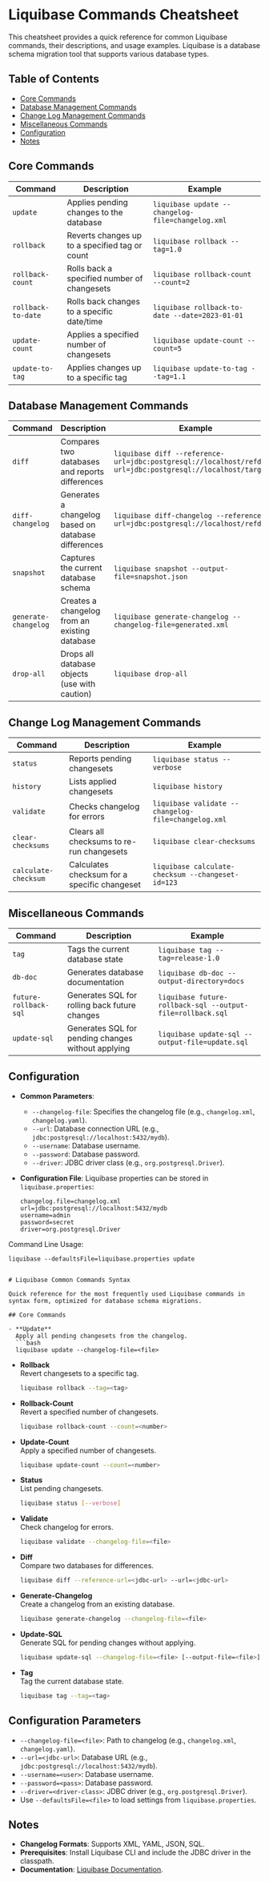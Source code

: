 # Liquibase Commands Cheatsheet

This cheatsheet provides a quick reference for common Liquibase commands, their descriptions, and usage examples. Liquibase is a database schema migration tool that supports various database types.

## Table of Contents
- [Core Commands](#core-commands)
- [Database Management Commands](#database-management-commands)
- [Change Log Management Commands](#change-log-management-commands)
- [Miscellaneous Commands](#miscellaneous-commands)
- [Configuration](#configuration)
- [Notes](#notes)

## Core Commands

| Command | Description | Example |
|---------|-------------|---------|
| `update` | Applies pending changes to the database | `liquibase update --changelog-file=changelog.xml` |
| `rollback` | Reverts changes up to a specified tag or count | `liquibase rollback --tag=1.0` |
| `rollback-count` | Rolls back a specified number of changesets | `liquibase rollback-count --count=2` |
| `rollback-to-date` | Rolls back changes to a specific date/time | `liquibase rollback-to-date --date=2023-01-01` |
| `update-count` | Applies a specified number of changesets | `liquibase update-count --count=5` |
| `update-to-tag` | Applies changes up to a specific tag | `liquibase update-to-tag --tag=1.1` |

## Database Management Commands

| Command | Description | Example |
|---------|-------------|---------|
| `diff` | Compares two databases and reports differences | `liquibase diff --reference-url=jdbc:postgresql://localhost/refdb --url=jdbc:postgresql://localhost/targetdb` |
| `diff-changelog` | Generates a changelog based on database differences | `liquibase diff-changelog --reference-url=jdbc:postgresql://localhost/refdb` |
| `snapshot` | Captures the current database schema | `liquibase snapshot --output-file=snapshot.json` |
| `generate-changelog` | Creates a changelog from an existing database | `liquibase generate-changelog --changelog-file=generated.xml` |
| `drop-all` | Drops all database objects (use with caution) | `liquibase drop-all` |

## Change Log Management Commands

| Command | Description | Example |
|---------|-------------|---------|
| `status` | Reports pending changesets | `liquibase status --verbose` |
| `history` | Lists applied changesets | `liquibase history` |
| `validate` | Checks changelog for errors | `liquibase validate --changelog-file=changelog.xml` |
| `clear-checksums` | Clears all checksums to re-run changesets | `liquibase clear-checksums` |
| `calculate-checksum` | Calculates checksum for a specific changeset | `liquibase calculate-checksum --changeset-id=123` |

## Miscellaneous Commands

| Command | Description | Example |
|---------|-------------|---------|
| `tag` | Tags the current database state | `liquibase tag --tag=release-1.0` |
| `db-doc` | Generates database documentation | `liquibase db-doc --output-directory=docs` |
| `future-rollback-sql` | Generates SQL for rolling back future changes | `liquibase future-rollback-sql --output-file=rollback.sql` |
| `update-sql` | Generates SQL for pending changes without applying | `liquibase update-sql --output-file=update.sql` |

## Configuration

- **Common Parameters**:
  - `--changelog-file`: Specifies the changelog file (e.g., `changelog.xml`, `changelog.yaml`).
  - `--url`: Database connection URL (e.g., `jdbc:postgresql://localhost:5432/mydb`).
  - `--username`: Database username.
  - `--password`: Database password.
  - `--driver`: JDBC driver class (e.g., `org.postgresql.Driver`).

- **Configuration File**:
  Liquibase properties can be stored in `liquibase.properties`:
  ```properties
  changelog.file=changelog.xml
  url=jdbc:postgresql://localhost:5432/mydb
  username=admin
  password=secret
  driver=org.postgresql.Driver

Command Line Usage:
```properties
liquibase --defaultsFile=liquibase.properties update


# Liquibase Common Commands Syntax

Quick reference for the most frequently used Liquibase commands in syntax form, optimized for database schema migrations.

## Core Commands

- **Update**  
  Apply all pending changesets from the changelog.  
  ```bash
  liquibase update --changelog-file=<file>
  ```

- **Rollback**  
  Revert changesets to a specific tag.  
  ```bash
  liquibase rollback --tag=<tag>
  ```

- **Rollback-Count**  
  Revert a specified number of changesets.  
  ```bash
  liquibase rollback-count --count=<number>
  ```

- **Update-Count**  
  Apply a specified number of changesets.  
  ```bash
  liquibase update-count --count=<number>
  ```

- **Status**  
  List pending changesets.  
  ```bash
  liquibase status [--verbose]
  ```

- **Validate**  
  Check changelog for errors.  
  ```bash
  liquibase validate --changelog-file=<file>
  ```

- **Diff**  
  Compare two databases for differences.  
  ```bash
  liquibase diff --reference-url=<jdbc-url> --url=<jdbc-url>
  ```

- **Generate-Changelog**  
  Create a changelog from an existing database.  
  ```bash
  liquibase generate-changelog --changelog-file=<file>
  ```

- **Update-SQL**  
  Generate SQL for pending changes without applying.  
  ```bash
  liquibase update-sql --changelog-file=<file> [--output-file=<file>]
  ```

- **Tag**  
  Tag the current database state.  
  ```bash
  liquibase tag --tag=<tag>
  ```

## Configuration Parameters

- `--changelog-file=<file>`: Path to changelog (e.g., `changelog.xml`, `changelog.yaml`).
- `--url=<jdbc-url>`: Database URL (e.g., `jdbc:postgresql://localhost:5432/mydb`).
- `--username=<user>`: Database username.
- `--password=<pass>`: Database password.
- `--driver=<driver-class>`: JDBC driver (e.g., `org.postgresql.Driver`).
- Use `--defaultsFile=<file>` to load settings from `liquibase.properties`.

## Notes

- **Changelog Formats**: Supports XML, YAML, JSON, SQL.
- **Prerequisites**: Install Liquibase CLI and include the JDBC driver in the classpath.
- **Documentation**: [Liquibase Documentation](https://docs.liquibase.com/).
